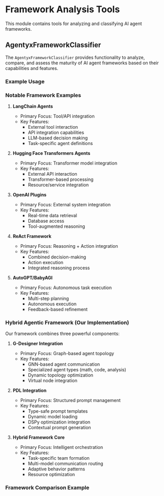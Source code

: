 # Framework Analysis Tools

This module contains tools for analyzing and classifying AI agent frameworks.

## AgentyxFrameworkClassifier

The `AgentyxFrameworkClassifier` provides functionality to analyze, compare, and assess the maturity of AI agent frameworks based on their capabilities and features.

### Example Usage

### Notable Framework Examples

1. **LangChain Agents**
   - Primary Focus: Tool/API integration
   - Key Features:
     - External tool interaction
     - API integration capabilities
     - LLM-based decision making
     - Task-specific agent definitions

2. **Hugging Face Transformers Agents**
   - Primary Focus: Transformer model integration
   - Key Features:
     - External API interaction
     - Transformer-based processing
     - Resource/service integration

3. **OpenAI Plugins**
   - Primary Focus: External system integration
   - Key Features:
     - Real-time data retrieval
     - Database access
     - Tool-augmented reasoning

4. **ReAct Framework**
   - Primary Focus: Reasoning + Action integration
   - Key Features:
     - Combined decision-making
     - Action execution
     - Integrated reasoning process

5. **AutoGPT/BabyAGI**
   - Primary Focus: Autonomous task execution
   - Key Features:
     - Multi-step planning
     - Autonomous execution
     - Feedback-based refinement

### Hybrid Agentic Framework (Our Implementation)

Our framework combines three powerful components:

1. **G-Designer Integration**
   - Primary Focus: Graph-based agent topology
   - Key Features:
     - GNN-based agent communication
     - Specialized agent types (math, code, analysis)
     - Dynamic topology optimization
     - Virtual node integration

2. **PDL Integration**
   - Primary Focus: Structured prompt management
   - Key Features:
     - Type-safe prompt templates
     - Dynamic model loading
     - DSPy optimization integration
     - Contextual prompt generation

3. **Hybrid Framework Core**
   - Primary Focus: Intelligent orchestration
   - Key Features:
     - Task-specific team formation
     - Multi-model communication routing
     - Adaptive behavior patterns
     - Resource optimization

### Framework Comparison Example
